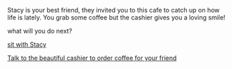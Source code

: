 Stacy is your best friend, they invited you to this cafe to catch up on how life is lately. You grab some coffee but the cashier gives you a loving smile!

what will you do next?

[sit with Stacy](nothing-happens.md)


[Talk to the beautiful cashier to order coffee for your friend](order-her-coffee.md)
